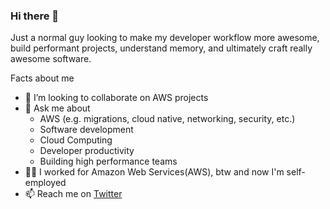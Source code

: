 ### Hi there 👋


Just a normal guy looking to make my developer workflow more awesome, build performant
projects, understand memory, and ultimately craft really awesome software.

Facts about me


* 👯 I’m looking to collaborate on AWS projects
* 💬 Ask me about
  * AWS (e.g. migrations, cloud native, networking, security, etc.)
  * Software development
  * Cloud Computing
  * Developer productivity
  * Building high performance teams
* 👨‍💻 I worked for Amazon Web Services(AWS), btw and now I'm self-employed
* 📫 Reach me on [Twitter](https://twitter.com/bobtechinsider)
